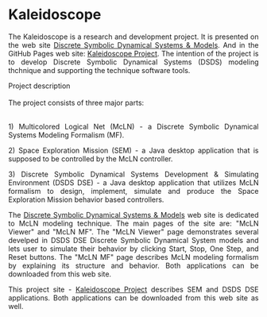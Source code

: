 # Kaleidoscope
<p align="justify">
The Kaleidoscope is a research and development project.
It is presented on the web site <a href="http://www.dsdsam.com/" target="_blank"  >Discrete Symbolic Dynamical Systems & Models</a>.
And in the GitHub Pages web site:  <a href="https://dsdsam.github.io/Kaleidoscope/" target="_blank" >Kaleidoscope Project</a>.
The intention of the project is to develop Discrete Symbolic Dynamical Systems (DSDS) modeling thchnique and supporting the technique software tools.
</p>
Project description
<br><br>
The project consists of three major parts: 
<br><br>
<p align="justify">
1) Multicolored Logical Net (McLN) - a Discrete Symbolic Dynamical Systems Modeling Formalism (MF).
  </p>
  <p align="justify">
2) Space Exploration Mission (SEM)  - a Java desktop application that is supposed to be controlled by
the McLN controller. 
  </p>
    <p align="justify">
3) Discrete Symbolic Dynamical Systems Development & Simulating Environment (DSDS DSE) -
a Java desktop application that utilizes McLN formalism to design, implement, simulate and produce the Space Exploration Mission
behavior based controllers.
</p> 

<p align="justify">
The <a href="http://www.dsdsam.com/" target="_blank"  >Discrete Symbolic Dynamical Systems & Models</a> web site is dedicated to McLN modeling technique.
The main pages of the site are: "McLN Viewer" and "McLN MF".
The "McLN Viewer" page demonstrates several develped in DSDS DSE Discrete Symbolic Dynamical System models
and lets user to simulate their behavior by clicking  Start, Stop, One Step, and Reset buttons.
The "McLN MF" page describes McLN modeling formalism by explaining its structure and behavior.
Both applications can be downloaded from this web site.
</p> 

<p align="justify">
This project site - <a href="https://dsdsam.github.io/Kaleidoscope/" target="_blank" >Kaleidoscope Project</a> describes SEM and DSDS DSE applications. Both applications can be downloaded from this web site as well.
</p>
